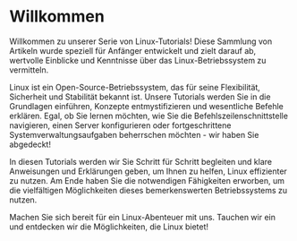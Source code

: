 # Willkommen

Willkommen zu unserer Serie von Linux-Tutorials! Diese Sammlung von Artikeln wurde speziell für Anfänger entwickelt und zielt darauf ab, wertvolle Einblicke und Kenntnisse über das Linux-Betriebssystem zu vermitteln.

Linux ist ein Open-Source-Betriebssystem, das für seine Flexibilität, Sicherheit und Stabilität bekannt ist. Unsere Tutorials werden Sie in die Grundlagen einführen, Konzepte entmystifizieren und wesentliche Befehle erklären. Egal, ob Sie lernen möchten, wie Sie die Befehlszeilenschnittstelle navigieren, einen Server konfigurieren oder fortgeschrittene Systemverwaltungsaufgaben beherrschen möchten - wir haben Sie abgedeckt!

In diesen Tutorials werden wir Sie Schritt für Schritt begleiten und klare Anweisungen und Erklärungen geben, um Ihnen zu helfen, Linux effizienter zu nutzen. Am Ende haben Sie die notwendigen Fähigkeiten erworben, um die vielfältigen Möglichkeiten dieses bemerkenswerten Betriebssystems zu nutzen.

Machen Sie sich bereit für ein Linux-Abenteuer mit uns. Tauchen wir ein und entdecken wir die Möglichkeiten, die Linux bietet!